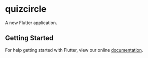 # quizcircle

A new Flutter application.

## Getting Started

For help getting started with Flutter, view our online
[documentation](http://flutter.io/).
